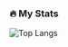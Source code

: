 ### :fire: My Stats
![Top Langs](https://github-readme-stats.vercel.app/api/top-langs/?username=DiogoTorrinhas&layout=compact&theme=vision-friendly-dark&langs_count=10)
